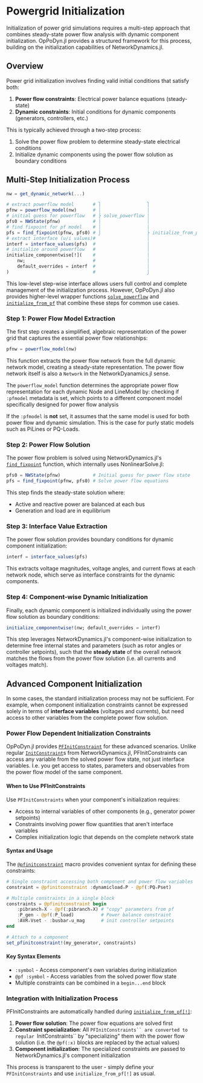 # Powergrid Initialization

Initialization of power grid simulations requires a multi-step approach that combines steady-state power flow analysis with dynamic component initialization. OpPoDyn.jl provides a structured framework for this process, building on the initialization capabilities of NetworkDynamics.jl.

## Overview

Power grid initialization involves finding valid initial conditions that satisfy both:
1. **Power flow constraints**: Electrical power balance equations (steady-state)
2. **Dynamic constraints**: Initial conditions for dynamic components (generators, controllers, etc.)

This is typically achieved through a two-step process:
1. Solve the power flow problem to determine steady-state electrical conditions
2. Initialize dynamic components using the power flow solution as boundary conditions

## Multi-Step Initialization Process

```julia
nw = get_dynamic_network(...)

# extract powerflow model       # ⎫                 ⎫
pfnw = powerflow_model(nw)      # │                 │
# initial guess for powerflow   # ⎬ solve_powerflow │
pfs0 = NWState(pfnw)            # │                 │  
# find fixpoint for pf model    # │                 │
pfs = find_fixpoint(pfnw, pfs0) # ⎭                 ⎬ initialize_from_pf[!]
# extract interface (u/i values)#                   │
interf = interface_values(pfs)  #                   │
# initialize around powerflow   #                   │
initialize_componentwise[!](    #                   │
    nw;                         #                   │
    default_overrides = interf  #                   │
)                               #                   ⎭
```
This low-level step-wise interface allows users full control and complete management of the initialization process. However, OpPoDyn.jl also provides higher-level wrapper functions [`solve_powerflow`](@ref) and [`initialize_from_pf`](@ref) that combine these steps for common use cases.

### Step 1: Power Flow Model Extraction

The first step creates a simplified, algebraic representation of the power grid that captures the essential power flow relationships:

```julia
pfnw = powerflow_model(nw)
```

This function extracts the power flow network from the full dynamic network model, creating a steady-state representation. The power flow network itself is also a `Network` in the NetworkDyanamics.jl sense.

The `powerflow_model` function determines the appropriate power flow representation for each dynamic Node and LineModel by:
checking if `:pfmodel` metadata is set, which points to a different component model specifically designed for power flow analysis

If the `:pfmodel` is **not** set, it assumes that the same model is used for both power flow and dynamic simulation. This is the case for purly static models such as PiLines or PQ-Loads.

### Step 2: Power Flow Solution

The power flow problem is solved using NetworkDynamics.jl's [`find_fixpoint`](@exref) function,
which internally uses NonlinearSolve.jl:

```julia
pfs0 = NWState(pfnw)            # Initial guess for power flow state
pfs = find_fixpoint(pfnw, pfs0) # Solve power flow equations
```

This step finds the steady-state solution where:
- Active and reactive power are balanced at each bus
- Generation and load are in equilibrium

### Step 3: Interface Value Extraction

The power flow solution provides boundary conditions for dynamic component initialization:

```julia
interf = interface_values(pfs)
```

This extracts voltage magnitudes, voltage angles, and current flows at each network node, which serve as interface constraints for the dynamic components.

### Step 4: Component-wise Dynamic Initialization

Finally, each dynamic component is initialized individually using the power flow solution as boundary conditions:

```julia
initialize_componentwise!(nw; default_overrides = interf)
```

This step leverages NetworkDynamics.jl's component-wise initialization to determine free internal states and parameters (such as rotor angles or controller setpoints), such that the
**steady state** of the overall network matches the flows from the power flow solution (i.e. all currents and voltages match).

## Advanced Component Initialization

In some cases, the standard initialization process may not be sufficient. For example, when component initialization constraints cannot be expressed solely in terms of **interface variables** (voltages and currents), but need access to other variables from the complete power flow solution.

### Power Flow Dependent Initialization Constraints

OpPoDyn.jl provides [`PFInitConstraint`](@ref) for these advanced scenarios. Unlike regular [`InitConstraint`](@extref)s from NetworkDynamics.jl, PFInitConstraints can access any variable from the solved power flow state, not just interface variables.
I.e. you get access to states, parameters and observables from the power flow model of the same component.

#### When to Use PFInitConstraints

Use `PFInitConstraints` when your component's initialization requires:
- Access to internal variables of other components (e.g., generator power setpoints)
- Constraints involving power flow quantities that aren't interface variables
- Complex initialization logic that depends on the complete network state

#### Syntax and Usage

The [`@pfinitconstraint`](@ref) macro provides convenient syntax for defining these constraints:

```julia
# Single constraint accessing both component and power flow variables
constraint = @pfinitconstraint :dynamicload₊P - @pf(:PQ₊Pset)

# Multiple constraints in a single block
constraints = @pfinitconstraint begin
    :pibranch₊X - @pf(:pibranch₊X) # "copy" parameters from pf
    :P_gen - @pf(:P_load)          # Power balance constraint
    :AVR₊Vset - :busbar₊u_mag      # init controller setpoints
end

# Attach to a component
set_pfinitconstraint!(my_generator, constraints)
```

#### Key Syntax Elements

- `:symbol` - Access component's own variables during initialization
- `@pf :symbol` - Access variables from the solved power flow state
- Multiple constraints can be combined in a `begin...end` block

### Integration with Initialization Process

PFInitConstraints are automatically handled during [`initialize_from_pf[!]`](@ref):

1. **Power flow solution**: The power flow equations are solved first
2. **Constraint specialization**: All `PFInitConstraints`` are converted to regular `InitConstraints`` by "specializing" them with the power flow solution (i.e. the `@pf(:x)` blocks are replaced by the actual values)
3. **Component initialization**: The specialized constraints are passed to NetworkDynamics.jl's component initialization

This process is transparent to the user - simply define your `PFInitConstraints` and use `initialize_from_pf[!]` as usual.
